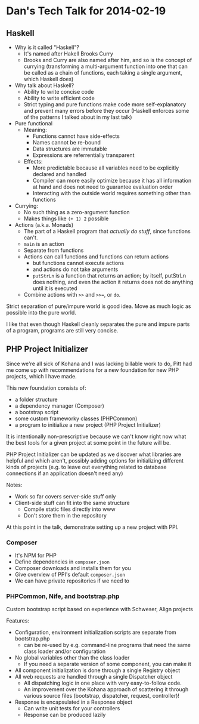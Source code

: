 # Dan's Tech Talk for 2014-02-19

## Haskell

- Why is it called "Haskell"?
  - It's named after Hakell Brooks Curry
  - Brooks and Curry are also named after him,
    and so is the concept of currying (transforming a multi-argument
    function into one that can be called as a chain of functions, each
    taking a single argument, which Haskell does)
- Why talk about Haskell?
  - Ability to write concise code
  - Ability to write efficient code
  - Strict typing and pure functions make code more self-explanatory and
    prevent many errors before they occur
    (Haskell enforces some of the patterns I talked about in my last talk)
- Pure functional
  - Meaning:
    - Functions cannot have side-effects
    - Names cannot be re-bound
    - Data structures are immutable
    - Expressions are referrentially transparent
  - Effects:
    - More predictable because all variables need to be explicitly declared and handled
    - Compiler can more easily optimize because it has all information
      at hand and does not need to guarantee evaluation order
    - Interacting with the outside world requires something other than functions
- Currying:
  - No such thing as a zero-argument function
  - Makes things like ```(+ 1) 2``` possible
- Actions (a.k.a. Monads)
  - The part of a Haskell program that _actually do stuff_, since functions can't.
  - ```main``` is an action
  - Separate from functions
  - Actions can call functions and functions can return actions
    - but functions cannot execute actions
    - and actions do not take arguments
    - ```putStrLn``` is a function that returns an action;
      by itself, putStrLn does nothing, and even the action
      it returns does not do anything until it is executed
  - Combine actions with ```>>``` and ```>>=```, or ```do```.

Strict separation of pure/impure world is good idea.
Move as much logic as possible into the pure world.

I like that even though Haskell cleanly separates the pure and impure
parts of a program, programs are still very concise.


## PHP Project Initializer

Since we're all sick of Kohana and I was lacking billable work to do,
Pitt had me come up with recommendations for a new
foundation for new PHP projects, which I have made.

This new foundation consists of:

- a folder structure
- a dependency manager (Composer)
- a bootstrap script
- some custom frameworky classes (PHPCommon)
- a program to initialize a new project (PHP Project Initializer)

It is intentionally non-prescriptive because we can't know right now
what the best tools for a given project at some point in the future will be.

PHP Project Initializer can be updated as we discover what libraries
are helpful and which aren't, possibly adding options for initializing
different kinds of projects (e.g. to leave out everything related to
database connections if an application doesn't need any)

Notes:

- Work so far covers server-side stuff only
- Client-side stuff can fit into the same structure
  - Compile static files directly into www
  - Don't store them in the repository

At this point in the talk, demonstrate setting up a new project with PPI.


### Composer

- It's NPM for PHP
- Define dependencies in ```composer.json```
- Composer downloads and installs them for you
- Give overview of PPI's default ```composer.json```
- We can have private repositories if we need to

### PHPCommon, Nife, and bootstrap.php

Custom bootstrap script based on experience with Schweser, Align projects

Features:

- Configuration, environment initialization scripts are separate from bootstrap.php
  - can be re-used by e.g. command-line programs that need
    the same class loader and/or configuration
- No global variables other than the class loader
  - If you need a separate version of some component, you can make it
- All component initialization is done through a single Registry object
- All web requests are handled through a single Dispatcher object
  - All dispatching logic in one place with very easy-to-follow code.
  - An improvement over the Kohana approach of scattering it through
    various source files (bootstrap, dispatcher, request, controller)!
- Response is encapsulated in a Response object
  - Can write unit tests for your controllers
  - Response can be produced lazily
